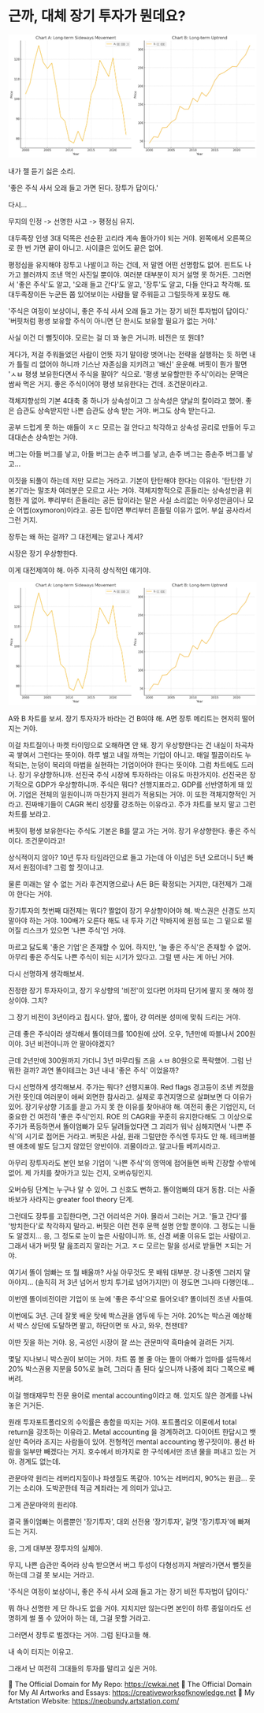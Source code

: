 # 근까, 대체 장기 투자가 뭔데요?

![img_26.png](..%2Fimages%2Fimg_26.png)

내가 젤 듣기 싫은 소리.

'좋은 주식 사서 오래 들고 가면 된다. 장투가 답이다.'

다시...

무지의 인정 -> 선명한 사고 -> 평정심 유지.

대두족장 인생 3대 덕목은 선순환 고리라 계속 돌아가야 되는 거야. 왼쪽에서 오른쪽으로 한 번 가면 끝이 아니고. 사이클은 있어도 끝은 없어.

평정심을 유지해야 장투고 나발이고 하는 건데, 저 말엔 어떤 선명함도 없어. 핀트도 나가고 블러까지 조낸 먹인 사진일 뿐이야. 여러분 대부분이 저거 설명 못 하거든. 그러면서 '좋은 주식'도 알고, '오래 들고 간다'도 알고, '장투'도 알고, 다들 안다고 착각해. 또 대두족장이든 누군든 쫌 있어보이는 사람들 말 주워듣고 그럴듯하게 포장도 해.

'주식은 여정이 보상이니, 좋은 주식 사서 오래 들고 가는 장기 비전 투자법이 답이다.'
'버핏처럼 평생 보유할 주식이 아니면 단 한시도 보유할 필요가 없는 거야.'

사실 이건 더 뻘짓이야. 모르는 걸 더 꽈 놓은 거니까. 비전은 또 뭔데?

게다가, 저걸 주워들었던 사람이 언뜻 자기 말이랑 벗어나는 전략을 실행하는 듯 하면 내가 틀릴 리 없어야 하니까 기스난 자존심을 지키려고 '배신' 운운해. 버핏이 뭔가 팔면 'ㅅㅂ 평생 보유한다면서 주식을 팔아?' 식으로. '평생 보유할만한 주식'이라는 문맥은 쌈싸 먹은 거지. 좋은 주식이어야 평생 보유한다는 건데. 조건문이라고.

객체지향성의 기본 4대축 중 하나가 상속성이고 그 상속성은 양날의 칼이라고 했어. 좋은 습관도 상속받지만 나쁜 습관도 상속 받는 거야. 버그도 상속 받는다고.

공부 드럽게 못 하는 애들이 ㅈㄷ 모르는 걸 안다고 착각하고 상속성 공리로 만들어 두고 대대손손 상속받는 거야.

버그는 아들 버그를 낳고, 아들 버그는 손주 버그를 낳고, 손주 버그는 증손주 버그를 낳고...

이짓을 되풀이 하는데 저만 모르는 거라고. 기본이 탄탄해야 한다는 이유야. '탄탄한 기본기'라는 말조차 여러분은 모르고 사는 거야. 객체지향적으로 흔들리는 상속성만큼 위험한 게 없어. 뿌리부터 흔들리는 공든 탑이라는 말은 사실 소리없는 아우성만큼이나 모순 어법(oxymoron)이라고. 공든 탑이면 뿌리부터 흔들릴 이유가 없어. 부실 공사라서 그런 거지.

장투는 왜 하는 걸까? 그 대전제는 알고나 계셔?

시장은 장기 우상향한다.

이게 대전제여야 해. 아주 지극히 상식적인 얘기야.

![img_26.png](..%2Fimages%2Fimg_26.png)

A와 B 차트를 보셔. 장기 투자자가 바라는 건 B여야 해. A면 장투 메리트는 현저히 떨어지는 거야. 

이걸 차트질이나 마켓 타이밍으로 오해하면 안 돼. 장기 우상향한다는 건 내실이 차곡차곡 쌓여서 그런다는 뜻이야. 하루 벌고 내일 까먹는 기업이 아니고. 매일 찔끔이라도 누적되는, 눈덩이 복리의 마법을 실현하는 기업이어야 한다는 뜻이야. 그럼 차트에도 드러나. 장기 우상향하니까. 선진국 주식 시장에 투자하라는 이유도 마찬가지야. 선진국은 장기적으로 GDP가 우상향하니까. 주식은 뭐다? 선행지표라고. GDP를 선반영하게 돼 있어. 기업은 전체의 일원이니까 마찬가지 원리가 적용되는 거야. 이 또한 객체지향적인 거라고. 진짜배기들이 CAGR 복리 성장률 강조하는 이유라고. 주가 차트를 보지 말고 그런 차트를 보라고.  

버핏이 평생 보유한다는 주식도 기본은 B를 깔고 가는 거야. 장기 우상향한다. 좋은 주식이다. 조건문이라고!

상식적이지 않아? 10년 투자 타임라인으로 들고 가는데 아 이넘은 5년 오르더니 5년 빠져서 원점이네? 그럼 할 짓이냐고.

물론 미래는 알 수 없는 거라 후견지명으로나 A든 B든 확정되는 거지만, 대전제가 그래야 한다는 거야.

장기투자의 첫번째 대전제는 뭐다? 짤없이 장기 우상향이어야 해. 박스권은 신경도 쓰지 말아야 하는 거야. 100배가 오른다 해도 내 투자 기간 막바지에 원점 또는 그 밑으로 떨어질 리스크가 있으면 '나쁜 주식'인 거야.

마르고 닳도록 '좋은 기업'은 존재할 수 있어. 하지만, '늘 좋은 주식'은 존재할 수 없어. 아무리 좋은 주식도 나쁜 주식이 되는 시기가 있다고. 그럴 땐 사는 게 아닌 거야. 

다시 선명하게 생각해보셔.

진정한 장기 투자자이고, 장기 우상향의 '비전'이 있다면 어차피 단기에 팔지 못 해야 정상이야. 그치?

그 장기 비전이 3년이라고 칩시다. 알아, 짧아, 걍 여러분 성미에 맞춰 드리는 거야. 

근데 좋은 주식이라 생각해서 똘이테크를 100원에 샀어. 오우, 1년만에 따블나서 200원이야. 3년 비전이니까 안 팔아야겠지?

근데 2년만에 300원까지 가더니 3년 마무리될 즈음 ㅅㅂ 80원으로 폭락했어. 그럼 난 뭐한 걸까? 과연 똘이테크는 3년 내내 '좋은 주식' 이었을까? 

다시 선명하게 생각해보셔. 주가는 뭐다? 선행지표야. Red flags 경고등이 조낸 켜졌을 거란 뜻인데 여러분이 애써 외면한 참사라고. 실제로 후견지명으로 살펴보면 다 이유가 있어. 장기우상향 기조를 끌고 가지 못 한 이유를 찾아내야 해. 여전히 좋은 기업인지, 더 중요한 건 여전히 '좋은 주식'인지. ROE 의 CAGR을 꾸준히 유지한다해도 그 이상으로 주가가 폭등하면서 똘이엄빠가 모두 달려들었다면 그 괴리가 워낙 심해지면서 '나쁜 주식'의 시기로 접어든 거라고. 버핏은 사실, 원래 그럴만한 주식엔 투자도 안 해. 테크버블 땐 애초에 발도 담그지 않았던 양반이야. 괴물이라고. 알고나들 베끼시라고. 

아무리 장투자라도 본인 보유 기업이 '나쁜 주식'의 영역에 접어들면 바짝 긴장할 수밖에 없어. 제 가치를 찾아가고 있는 건지, 오버슈팅인지. 

오버슈팅 단계는 누구나 알 수 있어. 그 신호도 뻔하고. 똘이엄빠의 대거 동참. 더는 사줄 바보가 사라지는 greater fool theory 단계.

그런데도 장투를 고집한다면, 그건 어리석은 거야. 몰라서 그러는 거고. '들고 간다'를 '방치한다'로 착각하지 말라고. 버핏은 이런 전후 문맥 설명 안할 뿐이야. 그 정도는 니들도 알겠지... 응, 그 정도로 눈이 높은 사람이니까. 또, 신경 써줄 이유도 없는 사람이고. 그래서 내가 버핏 말 읊조리지 말라는 거고. ㅈㄷ 모르는 말을 성서로 받들면 ㅈ되는 거야.

여기서 똘이 엄빠는 또 뭘 배울까? 사실 아무것도 못 배워 대부분. 걍 나중엔 그러지 말아야지... (솔직히 저 3년 넘어서 방치 투기로 넘어가지만) 이 정도면 그나마 다행인데...

이번엔 똘이비전이란 기업이 또 눈에 '좋은 주식'으로 들어오네? 똘이비전 조낸 사들여. 

이번에도 3년. 근데 잘못 배운 탓에 박스권을 염두에 두는 거야. 20%는 박스권 예상해서 박스 상단에 도달하면 팔고, 하단이면 또 사고, 와우, 천잰데?

이딴 짓을 하는 거야. 응, 곡성인 시장이 잘 쓰는 관문마약 흑마술에 걸려든 거지. 

몇달 지나보니 박스권이 보이는 거야. 차트 쫌 볼 줄 아는 똘이 아빠가 엄마를 설득해서 20% 박스권용 지분을 50%로 늘려, 그러다 좀 된다 싶으니까 나중에 죄다 그쪽으로 빼버려.

이걸 행태재무학 전문 용어로 mental accounting이라고 해. 있지도 않은 경계를 나눠 놓은 거거든.

원래 투자포트폴리오의 수익률은 총합을 따지는 거야. 포트폴리오 이론에서 total return을 강조하는 이유라고. Metal accounting 을 경계하려고. 다이어트 한답시고 뱃살만 죽어라 조지는 사람들이 있어. 전형적인 mental accounting 짱구짓이야. 풍선 바람을 일부만 빼겠다는 거지. 호수에서 바가지로 한 구석에서만 조낸 물을 퍼내고 있는 거야. 경계도 없는데.

관문마약 원리는 레버리지질이나 파생질도 똑같아. 10%는 레버리지, 90%는 원금... 웃기는 소리야. 도박꾼한테 적금 계좌라는 게 의미가 있냐고. 

그게 관문마약의 원리야.

결국 똘이엄빠는 이름뿐인 '장기투자', 대외 선전용 '장기투자', 겉멋 '장기투자'에 빠져드는 거지.

응, 그게 대부분 장투자의 실체야. 

무지, 나쁜 습관만 죽어라 상속 받으면서 버그 투성이 다형성까지 쳐발라가면서 뻘짓을 하는데 그걸 못 보시는 거라고.

'주식은 여정이 보상이니, 좋은 주식 사서 오래 들고 가는 장기 비전 투자법이 답이다.'

뭐 하나 선명한 게 단 하나도 없을 거야. 지치지만 않는다면 본인이 하루 종일이라도 선명하게 썰 풀 수 있어야 하는 데, 그걸 못할 거라고. 

그러면서 장투로 벌겠다는 거야. 그럼 된다고들 해. 

내 속이 터지는 이유고. 

그래서 난 여전히 그대들의 투자를 말리고 싶은 거야.

🔗 The Official Domain for My Repo: https://cwkai.net
🔗 The Official Domain for My AI Artworks and Essays: https://creativeworksofknowledge.net
🔗 My Artstation Website: https://neobundy.artstation.com/
